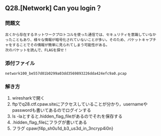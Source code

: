## Q28.[Network] Can you login？
### 問題文
```
古くから存在するネットワークプロトコルを使った通信では、セキュリティを意識していなかったこともあり、様々な情報が暗号化されていないことが多い。そのため、パケットキャプチャをすることでその情報が簡単に見られてしまう可能性がある。
次のパケットを読んで、FLAGを探せ！
```
### 添付ファイル
`network100_be557d01b0299a03dd3569893226dda424efc9a0.pcap`
### 解き方
1. wiresharkで開く
2. ftpでq28.ctf.cpaw.siteにアクセスしていることが分かり，usernameやpasswordも書いてあるのでログインする
3. ls -laとすると.hidden_flag_fileがあるのでそれを保存する
4. .hidden_flag_fileにフラグが書いてある
5. フラグ cpaw{f4p_sh0u1d_b3_us3d_in_3ncryp4i0n}